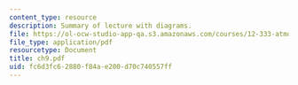 ```yaml
---
content_type: resource
description: Summary of lecture with diagrams.
file: https://ol-ocw-studio-app-qa.s3.amazonaws.com/courses/12-333-atmospheric-and-ocean-circulations-spring-2004/fc6d3fc62880f84ae200d70c740557ff_ch9.pdf
file_type: application/pdf
resourcetype: Document
title: ch9.pdf
uid: fc6d3fc6-2880-f84a-e200-d70c740557ff
---
```

